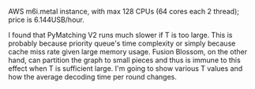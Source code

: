 
AWS m6i.metal instance, with max 128 CPUs (64 cores each 2 thread); price is 6.144USB/hour.

I found that PyMatching V2 runs much slower if T is too large.
This is probably because priority queue's time complexity or simply because cache miss rate given large memory usage.
Fusion Blossom, on the other hand, can partition the graph to small pieces and thus is immune to this effect when T is sufficient large.
I'm going to show various T values and how the average decoding time per round changes.
